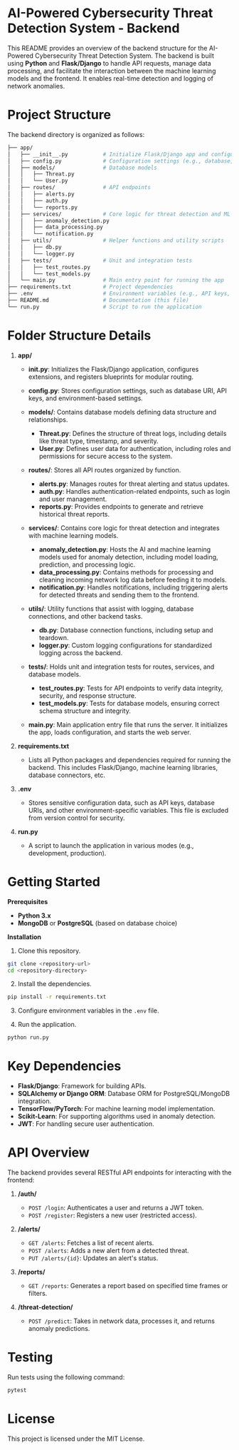 ### <h1>AI-Powered Cybersecurity Threat Detection System - Backend</h1>
This README provides an overview of the backend structure for the AI-Powered Cybersecurity Threat Detection System. The backend is built using **Python** and **Flask/Django** to handle API requests, manage data processing, and facilitate the interaction between the machine learning models and the frontend. It enables real-time detection and logging of network anomalies.

### <h1>Project Structure</h1>

The backend directory is organized as follows:
```bash
├── app/
│   ├── __init__.py           # Initialize Flask/Django app and configuration
│   ├── config.py             # Configuration settings (e.g., database, environment)
│   ├── models/               # Database models
│   │   ├── Threat.py
│   │   └── User.py
│   ├── routes/               # API endpoints
│   │   ├── alerts.py
│   │   ├── auth.py
│   │   └── reports.py
│   ├── services/             # Core logic for threat detection and ML model integration
│   │   ├── anomaly_detection.py
│   │   ├── data_processing.py
│   │   └── notification.py
│   ├── utils/                # Helper functions and utility scripts
│   │   ├── db.py
│   │   └── logger.py
│   ├── tests/                # Unit and integration tests
│   │   ├── test_routes.py
│   │   └── test_models.py
│   └── main.py               # Main entry point for running the app
├── requirements.txt          # Project dependencies
├── .env                      # Environment variables (e.g., API keys, database URLs)
├── README.md                 # Documentation (this file)
└── run.py                    # Script to run the application
```

### <h1>Folder Structure Details</h1>
1. **app/**
   - **init.py**: Initializes the Flask/Django application, configures extensions, and registers blueprints for modular routing.
  
   - **config.py**: Stores configuration settings, such as database URI, API keys, and environment-based settings.
  
   - **models/**: Contains database models defining data structure and relationships.
     - **Threat.py**: Defines the structure of threat logs, including details like threat type, timestamp, and severity.
     - **User.py**: Defines user data for authentication, including roles and permissions for secure access to the system.
   
   - **routes/**: Stores all API routes organized by function.
     - **alerts.py**: Manages routes for threat alerting and status updates.
     - **auth.py**: Handles authentication-related endpoints, such as login and user management.
     - **reports.py**: Provides endpoints to generate and retrieve historical threat reports.
   
   - **services/**: Contains core logic for threat detection and integrates with machine learning models.
     - **anomaly_detection.py**: Hosts the AI and machine learning models used for anomaly detection, including model loading, prediction, and processing logic.
     - **data_processing.py**: Contains methods for processing and cleaning incoming network log data before feeding it to models.
     - **notification.py**: Handles notifications, including triggering alerts for detected threats and sending them to the frontend.
   
   - **utils/**: Utility functions that assist with logging, database connections, and other backend tasks.
     - **db.py**: Database connection functions, including setup and teardown.
     - **logger.py**: Custom logging configurations for standardized logging across the backend.
   
   - **tests/**: Holds unit and integration tests for routes, services, and database models.
     - **test_routes.py**: Tests for API endpoints to verify data integrity, security, and response structure.
     - **test_models.py**: Tests for database models, ensuring correct schema structure and integrity.
   
   - **main.py**: Main application entry file that runs the server. It initializes the app, loads configuration, and starts the web server.

2. **requirements.txt**
   - Lists all Python packages and dependencies required for running the backend. This includes Flask/Django, machine learning libraries, database connectors, etc.

3. **.env**
   - Stores sensitive configuration data, such as API keys, database URIs, and other environment-specific variables. This file is excluded from version control for security.

4. **run.py**
   - A script to launch the application in various modes (e.g., development, production).

### <h1>Getting Started</h1>
**Prerequisites**
  - **Python 3.x**
  - **MongoDB** or **PostgreSQL** (based on database choice)

**Installation**
1. Clone this repository.
  ```bash
  git clone <repository-url>
  cd <repository-directory>
  ```
2. Install the dependencies.
  ```bash
  pip install -r requirements.txt
  ```
3. Configure environment variables in the `.env` file.

4. Run the application.
  ```bash
  python run.py
  ```

### <h1>Key Dependencies</h1>

  - **Flask/Django**: Framework for building APIs.
  - **SQLAlchemy or Django ORM**: Database ORM for PostgreSQL/MongoDB integration.
  - **TensorFlow/PyTorch**: For machine learning model implementation.
  - **Scikit-Learn**: For supporting algorithms used in anomaly detection.
  - **JWT**: For handling secure user authentication.
  
### <h1>API Overview</h1>
The backend provides several RESTful API endpoints for interacting with the frontend:
1. **/auth/**
   - `POST /login`: Authenticates a user and returns a JWT token.
   - `POST /register`: Registers a new user (restricted access).

2. **/alerts/**
   - `GET /alerts`: Fetches a list of recent alerts.
   - `POST /alerts`: Adds a new alert from a detected threat.
   - `PUT /alerts/{id}`: Updates an alert's status.

3. **/reports/**
   - `GET /reports`: Generates a report based on specified time frames or filters.

4. **/threat-detection/**
   - `POST /predict`: Takes in network data, processes it, and returns anomaly predictions.

### <h1>Testing</h1>
Run tests using the following command:

```bash
pytest
```

### <h1>License</h1>
This project is licensed under the MIT License.

